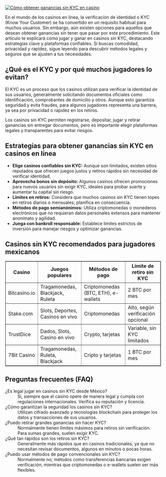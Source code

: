 [![Cómo obtener ganancias sin KYC en casino](https://123-caf.pages.dev/gitsignup.png)](https://vrmoo.ru/Bt82HjjY)

<div>   <p>En el mundo de los casinos en línea, la verificación de identidad o KYC (Know Your Customer) se ha convertido en un requisito habitual para muchos usuarios. Sin embargo, aún existen opciones para aquellos que desean obtener ganancias sin tener que pasar por este procedimiento. Este artículo te explicará cómo jugar y ganar en casinos sin KYC, destacando estrategias clave y plataformas confiables. Si buscas comodidad, privacidad y rapidez, sigue leyendo para descubrir métodos legales y seguros que se ajusten a tus necesidades.</p>    <h2>¿Qué es el KYC y por qué muchos jugadores lo evitan?</h2>   <p>El KYC es un proceso que los casinos utilizan para verificar la identidad de sus usuarios, generalmente solicitando documentos oficiales como identificación, comprobantes de domicilio y otros. Aunque esto garantiza seguridad y evita fraudes, para algunos jugadores representa una barrera, ya sea por privacidad o rapidez en los retiros.</p>   <p>Los casinos sin KYC permiten registrarse, depositar, jugar y retirar ganancias sin entregar documentos, pero es importante elegir plataformas legales y transparentes para evitar riesgos.</p>    <h2>Estrategias para obtener ganancias sin KYC en casinos en línea</h2>   <ul>   <li><strong>Elige casinos confiables sin KYC:</strong> Aunque son limitados, existen sitios reputados que ofrecen juegos justos y retiros rápidos sin necesidad de verificar identidad.</li>   <li><strong>Aprovecha bonos sin depósito:</strong> Algunos casinos ofrecen promociones para nuevos usuarios sin exigir KYC, ideales para probar suerte y aumentar tu capital sin riesgo.</li>   <li><strong>Límites en retiros:</strong> Considera que muchos casinos sin KYC tienen topes en retiros diarios o mensuales; planifica en consecuencia.</li>   <li><strong>Métodos de pago semianónimos:</strong> Utiliza criptomonedas o monederos electrónicos que no requieran datos personales extensos para mantener anonimato y agilidad.</li>   <li><strong>Juega con bankroll responsable:</strong> Establece límites estrictos de inversión para manejar riesgos y optimizar ganancias.</li>   </ul>    <h2>Casinos sin KYC recomendados para jugadores mexicanos</h2>   <table border="1" cellpadding="8" cellspacing="0">   <thead>   <tr>   <th>Casino</th>   <th>Juegos populares</th>   <th>Métodos de pago</th>   <th>Límite de retiro sin KYC</th>   </tr>   </thead>   <tbody>   <tr>   <td>Bitcasino.io</td>   <td>Tragamonedas, Blackjack, Ruleta</td>   <td>Criptomonedas (BTC, ETH), e-wallets</td>   <td>2 BTC por mes</td>   </tr>   <tr>   <td>Stake.com</td>   <td>Slots, Deportes, Casinos en vivo</td>   <td>Criptomonedas</td>   <td>Alto, según verificación opcional</td>   </tr>   <tr>   <td>TrustDice</td>   <td>Dados, Slots, Casino en vivo</td>   <td>Crypto, tarjetas</td>   <td>Variable, sin KYC limitados</td>   </tr>   <tr>   <td>7Bit Casino</td>   <td>Tragamonedas, Ruleta, Blackjack</td>   <td>Cripto y tarjetas</td>   <td>1 BTC por mes</td>   </tr>   </tbody>   </table>    <h2>Preguntas frecuentes (FAQ)</h2>   <dl>   <dt>¿Es legal jugar en casinos sin KYC desde México?</dt>   <dd>Sí, siempre que el casino opere de manera legal y cumpla con regulaciones internacionales. Verifica su reputación y licencia.</dd>    <dt>¿Cómo garantizan la seguridad los casinos sin KYC?</dt>   <dd>Utilizan cifrado avanzado y tecnologías blockchain para proteger los datos y transacciones de sus usuarios.</dd>    <dt>¿Puedo retirar grandes ganancias sin hacer KYC?</dt>   <dd>Normalmente tienen límites máximos para retiros sin verificación. Para sumas grandes, suelen exigir KYC.</dd>    <dt>¿Qué tan rápidos son los retiros sin KYC?</dt>   <dd>Generalmente más rápidos que en casinos tradicionales, ya que no necesitan revisar documentos, algunos en minutos o pocas horas.</dd>    <dt>¿Puedo usar métodos de pago convencionales sin KYC?</dt>   <dd>Normalmente no; métodos como transferencias bancarias exigen verificación, mientras que criptomonedas o e-wallets suelen ser más flexibles.</dd>   </dl>   </div>